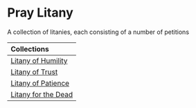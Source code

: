 # Pray Litany
A collection of litanies, each consisting of a number of petitions

|Collections|
|:-----|
|[Litany of Humility](./collections/litany-of-humility.md)|
|[Litany of Trust](./collections/litany-of-trust.md)|
|[Litany of Patience](./collections/litany-of-patience.md)|
|[Litany for the Dead](./collections/litany-for-the-dead.md)|